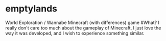 # emptylands
World Exploration / Wannabe Minecraft (with differences) game
#What?
I really don't care too much about the gameplay of Minecraft, I just love the way it was developed, and I wish to experience something similar.
